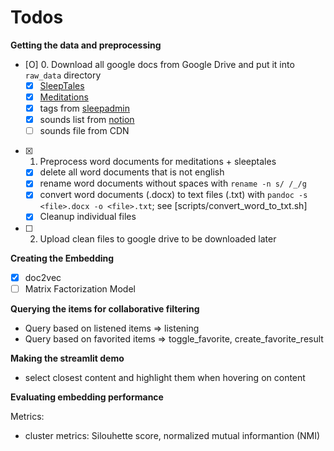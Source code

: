 # Todos

**Getting the data and preprocessing**

- [O] 0. Download all google docs from Google Drive and put it into `raw_data` directory
	- [X] [SleepTales](https://drive.google.com/drive/folders/1qdk0Su_vD7hXMlK44wG3p2-EPpb53K8j)
	- [X] [Meditations](https://drive.google.com/drive/folders/1caTUsbK7GBT5-ec4hNX7GL9dnxJNh7se?q=type:document%20parent:1caTUsbK7GBT5-ec4hNX7GL9dnxJNh7se)
	- [X] tags from [sleepadmin](https://sleepadmin.ipnos.com/database)
	- [X] sounds list from [notion](https://www.notion.so/ipnos/3c130430a27048578933d92bfca60113?v=aec2fc5f4bbc4b6b85da7a28d22237bf&pvs=4)
	- [ ] sounds file from CDN
- [X] 1. Preprocess word documents for meditations + sleeptales
	- [X] delete all word documents that is not english
	- [X] rename word documents without spaces with `rename -n s/ /_/g`
	- [X] convert word documents (.docx) to text files (.txt) with `pandoc -s <file>.docx -o <file>.txt`; see [scripts/convert_word_to_txt.sh]
	- [X] Cleanup individual files
- [ ] 2. Upload clean files to google drive to be downloaded later

**Creating the Embedding**

- [X] doc2vec
- [ ] Matrix Factorization Model

**Querying the items for collaborative filtering**

- Query based on listened items => listening
- Query based on favorited items => toggle_favorite, create_favorite_result

**Making the streamlit demo**

- select closest content and highlight them when hovering on content

**Evaluating embedding performance**

Metrics:
- cluster metrics: Silouhette score, normalized mutual informantion (NMI)
